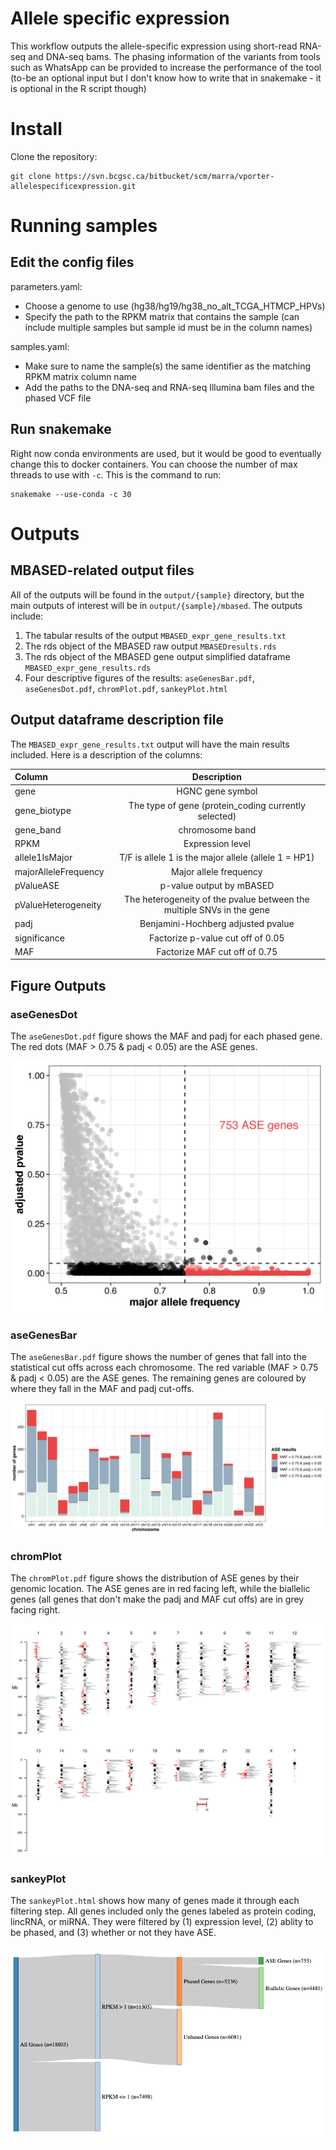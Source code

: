 
# Allele specific expression
This workflow outputs the allele-specific expression using short-read RNA-seq and DNA-seq bams. The phasing information of the variants from tools such as WhatsApp can be provided to increase the performance of the tool (to-be an optional input but I don't know how to write that in snakemake - it is optional in the R script though)

# Install
Clone the repository:

```
git clone https://svn.bcgsc.ca/bitbucket/scm/marra/vporter-allelespecificexpression.git
```

# Running samples
## **Edit the config files**

parameters.yaml: <br />
- Choose a genome to use (hg38/hg19/hg38_no_alt_TCGA_HTMCP_HPVs)
- Specify the path to the RPKM matrix that contains the sample (can include multiple samples but sample id must be in the column names)

samples.yaml: <br />
- Make sure to name the sample(s) the same identifier as the matching RPKM matrix column name
- Add the paths to the DNA-seq and RNA-seq Illumina bam files and the phased VCF file 

## **Run snakemake**
Right now conda environments are used, but it would be good to eventually change this to docker containers. You can choose the number of max threads to use with `-c`. This is the command to run:

```
snakemake --use-conda -c 30
```

# Outputs
## MBASED-related output files
All of the outputs will be found in the `output/{sample}` directory, but the main outputs of interest will be in `output/{sample}/mbased`. The outputs include:
1. The tabular results of the output `MBASED_expr_gene_results.txt`
2. The rds object of the MBASED raw output `MBASEDresults.rds`
3. The rds object of the MBASED gene output simplified dataframe `MBASED_expr_gene_results.rds`
4. Four descriptive figures of the results: `aseGenesBar.pdf`, `aseGenesDot.pdf`, `chromPlot.pdf`, `sankeyPlot.html` 

## Output dataframe description file 
The `MBASED_expr_gene_results.txt` output will have the main results included. Here is a description of the columns:
 <br />

| Column               | Description                                                           | 
| :---                 |    :----:                                                             |  
| gene                 | HGNC gene symbol                                                      | 
| gene_biotype         | The type of gene (protein_coding currently selected)                  | 
| gene_band            | chromosome band                                                       | 
| RPKM                 | Expression level                                                      | 
| allele1IsMajor       | T/F is allele 1 is the major allele (allele 1 = HP1)                  | 
| majorAlleleFrequency | Major allele frequency                                                | 
| pValueASE            | p-value output by mBASED                                              | 
| pValueHeterogeneity  | The heterogeneity of the pvalue between the multiple SNVs in the gene | 
| padj                 | Benjamini-Hochberg adjusted pvalue                                    | 
| significance         | Factorize p-value cut off of 0.05                                     | 
| MAF                  | Factorize MAF cut off of 0.75                                         | 

## Figure Outputs 

### aseGenesDot
The `aseGenesDot.pdf` figure shows the MAF and padj for each phased gene. The red dots (MAF > 0.75 & padj < 0.05) are the ASE genes. 

![Allele Specific Expression Bar Graph](example_figures/aseGenesDot.png "ASE Dot Plot")

### aseGenesBar
The `aseGenesBar.pdf` figure shows the number of genes that fall into the statistical cut offs across each chromosome. The red variable (MAF > 0.75 & padj < 0.05) are the ASE genes. The remaining genes are coloured by where they fall in the MAF and padj cut-offs. 

![Allele Specific Expression Bar Graph](example_figures/aseGenesBar.png "ASE Bar Graph")

### chromPlot
The `chromPlot.pdf` figure shows the distribution of ASE genes by their genomic location. The ASE genes are in red facing left, while the biallelic genes (all genes that don't make the padj and MAF cut offs) are in grey facing right. 

![Allele Specific Expression Bar Graph](example_figures/chromPlot.png "ASE Chromosome Plot")

### sankeyPlot
The `sankeyPlot.html` shows how many of genes made it through each filtering step. All genes included only the genes labeled as protein coding, lincRNA, or miRNA.  They were filtered by (1) expression level, (2) ablity to be phased, and (3) whether or not they have ASE.

![Allele Specific Expression Bar Graph](example_figures/sankeyPlot.png "ASE Sankey Plot")